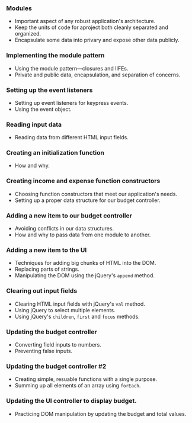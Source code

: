 ### Modules

-   Important aspect of any robust application's architecture.
-   Keep the units of code for aproject both cleanly separated and organized.
-   Encapsulate some data into privary and expose other data publicly.

### Implementing the module pattern

-   Using the module pattern—closures and IIFEs.
-   Private and public data, encapsulation, and separation of concerns.

### Setting up the event listeners

-   Setting up event listeners for keypress events.
-   Using the event object.

### Reading input data

-   Reading data from different HTML input fields.

### Creating an initialization function

-   How and why.

### Creating income and expense function constructors

-   Choosing function constructors that meet our application's needs.
-   Setting up a proper data structure for our budget controller.

### Adding a new item to our budget controller

-   Avoiding conflicts in our data structures.
-   How and why to pass data from one module to another.

### Adding a new item to the UI

-   Techniques for adding big chunks of HTML into the DOM.
-   Replacing parts of strings.
-   Manipulating the DOM using the jQuery's `append` method.

### Clearing out input fields

-   Clearing HTML input fields with jQuery's `val` method.
-   Using jQuery to select multiple elements.
-   Using jQuery's `children`, `first` and `focus` methods.

### Updating the budget controller

-   Converting field inputs to numbers.
-   Preventing false inputs.

### Updating the budget controller #2

-   Creating simple, resuable functions with a single purpose.
-   Summing up all elements of an array using `forEach`.

### Updating the UI controller to display budget.

-   Practicing DOM manipulation by updating the budget and total values.
